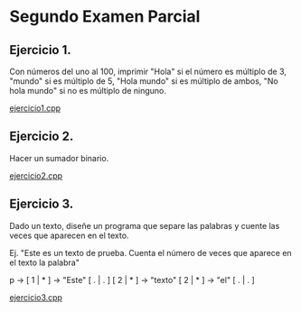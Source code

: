 # Segundo Examen Parcial

## Ejercicio 1.

Con números del uno al 100, imprimir "Hola" si el número es múltiplo de 3, "mundo" si es múltiplo de 5, "Hola mundo" si es múltiplo de ambos, "No hola mundo" si no es múltiplo de ninguno.

[ejercicio1.cpp](./ejercicio1.cpp)

## Ejercicio 2.

Hacer un sumador binario.

[ejercicio2.cpp](./ejercicio2.cpp)

## Ejercicio 3.

Dado un texto, diseñe un programa que separe las palabras y cuente las veces que aparecen en el texto.

Ej. "Este es un texto de prueba. Cuenta el número de veces que aparece en el texto la palabra"

p -> [ 1 | * ] -> "Este"
     [ . | . ]
     [ 2 | * ] -> "texto"
     [ 2 | * ] -> "el"
     [ . | . ]

[ejercicio3.cpp](./ejercicio3.cpp)
